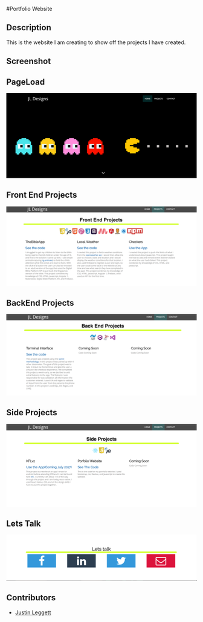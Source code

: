 #Portfolio Website



## Description
This is the website I am creating to show off the projects I have created. 

## Screenshot
## PageLoad
![PageLoad](img/screenshots/pageload.png)
## Front End Projects
![FrontEndProjects](img/screenshots/FrontEndProjects.png)
## BackEnd Projects
![BackEndProjects](img/screenshots/BackendProjects.png)
## Side Projects
![SideProjects](img/screenshots/SideProjects.png)
## Lets Talk
![LetsTalk](img/screenshots/LetsTalk.png)

## Contributors
- [Justin Leggett](https://github.com/justinal64)